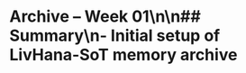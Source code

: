 # Archive – Week 01\n\n## Summary\n- Initial setup of LivHana-SoT memory archive

<!-- Last verified: 2025-10-02 -->

<!-- Optimized: 2025-10-02 -->
